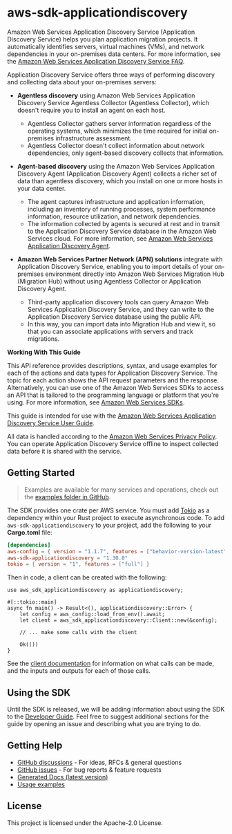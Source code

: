 # aws-sdk-applicationdiscovery

Amazon Web Services Application Discovery Service (Application Discovery Service) helps you plan application migration projects. It automatically identifies servers, virtual machines (VMs), and network dependencies in your on-premises data centers. For more information, see the [Amazon Web Services Application Discovery Service FAQ](http://aws.amazon.com/application-discovery/faqs/).

Application Discovery Service offers three ways of performing discovery and collecting data about your on-premises servers:
  - __Agentless discovery__ using Amazon Web Services Application Discovery Service Agentless Collector (Agentless Collector), which doesn't require you to install an agent on each host.
    - Agentless Collector gathers server information regardless of the operating systems, which minimizes the time required for initial on-premises infrastructure assessment.
    - Agentless Collector doesn't collect information about network dependencies, only agent-based discovery collects that information.

  - __Agent-based discovery__ using the Amazon Web Services Application Discovery Agent (Application Discovery Agent) collects a richer set of data than agentless discovery, which you install on one or more hosts in your data center.
    - The agent captures infrastructure and application information, including an inventory of running processes, system performance information, resource utilization, and network dependencies.
    - The information collected by agents is secured at rest and in transit to the Application Discovery Service database in the Amazon Web Services cloud. For more information, see [Amazon Web Services Application Discovery Agent](https://docs.aws.amazon.com/application-discovery/latest/userguide/discovery-agent.html).

  - __Amazon Web Services Partner Network (APN) solutions__ integrate with Application Discovery Service, enabling you to import details of your on-premises environment directly into Amazon Web Services Migration Hub (Migration Hub) without using Agentless Collector or Application Discovery Agent.
    - Third-party application discovery tools can query Amazon Web Services Application Discovery Service, and they can write to the Application Discovery Service database using the public API.
    - In this way, you can import data into Migration Hub and view it, so that you can associate applications with servers and track migrations.

__Working With This Guide__

This API reference provides descriptions, syntax, and usage examples for each of the actions and data types for Application Discovery Service. The topic for each action shows the API request parameters and the response. Alternatively, you can use one of the Amazon Web Services SDKs to access an API that is tailored to the programming language or platform that you're using. For more information, see [Amazon Web Services SDKs](http://aws.amazon.com/tools/#SDKs).

This guide is intended for use with the [Amazon Web Services Application Discovery Service User Guide](https://docs.aws.amazon.com/application-discovery/latest/userguide/).

All data is handled according to the [Amazon Web Services Privacy Policy](https://aws.amazon.com/privacy/). You can operate Application Discovery Service offline to inspect collected data before it is shared with the service.

## Getting Started

> Examples are available for many services and operations, check out the
> [examples folder in GitHub](https://github.com/awslabs/aws-sdk-rust/tree/main/examples).

The SDK provides one crate per AWS service. You must add [Tokio](https://crates.io/crates/tokio)
as a dependency within your Rust project to execute asynchronous code. To add `aws-sdk-applicationdiscovery` to
your project, add the following to your **Cargo.toml** file:

```toml
[dependencies]
aws-config = { version = "1.1.7", features = ["behavior-version-latest"] }
aws-sdk-applicationdiscovery = "1.30.0"
tokio = { version = "1", features = ["full"] }
```

Then in code, a client can be created with the following:

```rust,no_run
use aws_sdk_applicationdiscovery as applicationdiscovery;

#[::tokio::main]
async fn main() -> Result<(), applicationdiscovery::Error> {
    let config = aws_config::load_from_env().await;
    let client = aws_sdk_applicationdiscovery::Client::new(&config);

    // ... make some calls with the client

    Ok(())
}
```

See the [client documentation](https://docs.rs/aws-sdk-applicationdiscovery/latest/aws_sdk_applicationdiscovery/client/struct.Client.html)
for information on what calls can be made, and the inputs and outputs for each of those calls.

## Using the SDK

Until the SDK is released, we will be adding information about using the SDK to the
[Developer Guide](https://docs.aws.amazon.com/sdk-for-rust/latest/dg/welcome.html). Feel free to suggest
additional sections for the guide by opening an issue and describing what you are trying to do.

## Getting Help

* [GitHub discussions](https://github.com/awslabs/aws-sdk-rust/discussions) - For ideas, RFCs & general questions
* [GitHub issues](https://github.com/awslabs/aws-sdk-rust/issues/new/choose) - For bug reports & feature requests
* [Generated Docs (latest version)](https://awslabs.github.io/aws-sdk-rust/)
* [Usage examples](https://github.com/awslabs/aws-sdk-rust/tree/main/examples)

## License

This project is licensed under the Apache-2.0 License.

